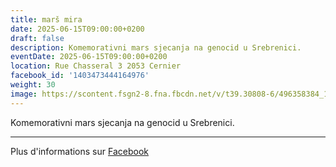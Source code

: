 ```yaml
---
title: marš mira
date: 2025-06-15T09:00:00+0200
draft: false
description: Komemorativni mars sjecanja na genocid u Srebrenici.
eventDate: 2025-06-15T09:00:00+0200
location: Rue Chasseral 3 2053 Cernier
facebook_id: '1403473444164976'
weight: 30
image: https://scontent.fsgn2-8.fna.fbcdn.net/v/t39.30808-6/496358384_1007574214836511_4806363768185633011_n.jpg?_nc_cat=102&ccb=1-7&_nc_sid=9e60e4&_nc_ohc=FCLu1o80f9IQ7kNvwHRhQ4V&_nc_oc=AdmuoFXxmH229REHEHL7e-7YPXH6SHFoO3NVkABGvMeYhq5KSq74gu8hluvEdtqwex0&_nc_zt=23&_nc_ht=scontent.fsgn2-8.fna&edm=ABTKTjYEAAAA&_nc_gid=kjbubrAl9UbaR-dSjER6sA&_nc_tpa=Q5bMBQFH2jetAqSzRQfxfsfCG7kMMwdqdMfFZqeNC_vMe9H6uFGwzQ41a0_zjLTCmmj6HKTz2m6yA_HB-Q&oh=00_AfcZEqkwVY1ZrTpMNEC-tW2cDNFZImBPttIPoi9U7G8WmQ&oe=6901FB2E
---
```


Komemorativni mars sjecanja na genocid u Srebrenici.

---

Plus d'informations sur [Facebook](https://facebook.com/events/1403473444164976)